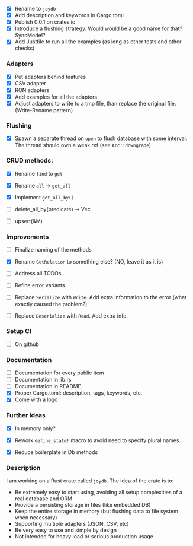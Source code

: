 - [x] Rename to `joydb`
- [x] Add description and keywords in Cargo.toml
- [x] Publish 0.0.1 on crates.io
- [x] Introduce a flushing strategy. Would would be a good name for that? SyncMode!?
- [x] Add Justfile to run all the examples (as long as other tests and other checks)

### Adapters

- [x] Put adapters behind features
- [x] CSV adapter
- [x] RON adapters
- [x] Add examples for all the adapters.
- [x] Adjust adapters to write to a tmp file, than replace the original file. (Write-Rename pattern)

### Flushing
- [x] Spawn a separate thread on `open` to flush database with some interval. The thread should own a weak ref (see `Arc::downgrade`)


### CRUD methods:
- [x] Rename `find` to `get`
- [x] Rename `all` -> `get_all`
- [x] Implement `get_all_by()`
- [ ] delete_all_by(predicate) -> Vec<M>
- [ ] upsert(&M)


### Improvements
- [ ] Finalize naming of the methods
- [x] Rename `GetRelation` to something else? (NO, leave it as it is)
- [ ] Address all TODOs
- [ ] Refine error variants
- [ ] Replace `Serialize` with `Write`. Add extra information to the error (what exactly caused the problem?)
- [ ] Replace `Deserialize` with `Read`. Add extra info.


### Setup CI
- [ ] On github


### Documentation
- [ ] Documentation for every public item
- [ ] Documentation in lib.rs
- [ ] Documentation in README
- [x] Proper Cargo.toml: description, tags, keywords, etc.
- [x] Come with a logo

### Further ideas

- [x] In memory only?
- [x] Rework `define_state!` macro to avoid need to specify plural names.
- [x] Reduce boilerplate in Db methods


### Description

I am working on a Rust crate called `joydb`.
The idea of the crate is to:
- Be extremely easy to start using, avoiding all setup complexities of a real database and ORM
- Provide a persisting storage in files (like embedded DB)
- Keep the entire storage in memory (but flushing data to file system when necessary)
- Supporting multiple adapters (JSON, CSV, etc)
- Be very easy to use and simple by design
- Not intended for heavy load or serious production usage

